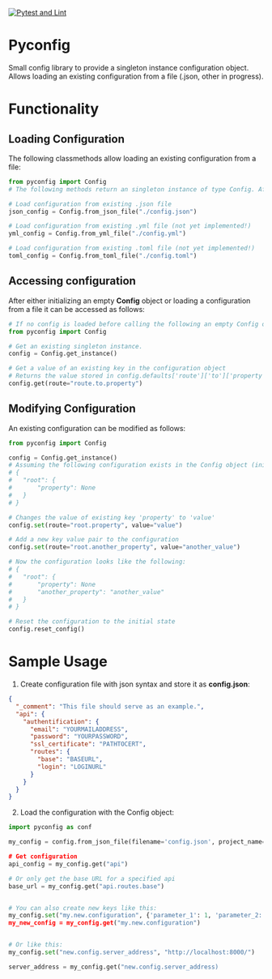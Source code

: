 [![Pytest and Lint](https://github.com/pgoelter/pyconfig/actions/workflows/main.yml/badge.svg?branch=main)](https://github.com/pgoelter/pyconfig/actions/workflows/main.yml)

# Pyconfig

Small config library to provide a singleton instance configuration object. Allows loading an existing configuration from a file (.json, other in progress).

# Functionality

## Loading Configuration

The following classmethods allow loading an existing configuration from a file:

```python
from pyconfig import Config
# The following methods return an singleton instance of type Config. After loading a config, it can be accessed by calling Config.get_instance()

# Load configuration from existing .json file
json_config = Config.from_json_file("./config.json")

# Load configuration from existing .yml file (not yet implemented!)
yml_config = Config.from_yml_file("./config.yml")

# Load configuration from existing .toml file (not yet implemented!)
toml_config = Config.from_toml_file("./config.toml")
```

## Accessing configuration

After either initializing an empty **Config** object or loading a configuration from a file it can be accessed as follows:

```python
# If no config is loaded before calling the following an empty Config object is initialized.
from pyconfig import Config

# Get an existing singleton instance.
config = Config.get_instance()

# Get a value of an existing key in the configuration object
# Returns the value stored in config.defaults['route']['to']['property']
config.get(route="route.to.property")
```

## Modifying Configuration

An existing configuration can be modified as follows:

```python
from pyconfig import Config

config = Config.get_instance()
# Assuming the following configuration exists in the Config object (initial state):
# {
#   "root": {
#       "property": None
#   }
# }

# Changes the value of existing key 'property' to 'value'
config.set(route="root.property", value="value")

# Add a new key value pair to the configuration
config.set(route="root.another_property", value="another_value")

# Now the configuration looks like the following:
# {
#   "root": {
#       "property": None
#       "another_property": "another_value"
#   }
# }

# Reset the configuration to the initial state
config.reset_config()

```

# Sample Usage

1. Create configuration file with json syntax and store it as **config.json**:

```json
{
  "_comment": "This file should serve as an example.",
  "api": {
    "authentification": {
      "email": "YOURMAILADDRESS",
      "password": "YOURPASSWORD",
      "ssl_certificate": "PATHTOCERT",
      "routes": {
        "base": "BASEURL",
        "login": "LOGINURL"
      }
    }
  }
}
```

2. Load the configuration with the Config object:

```python
import pyconfig as conf

my_config = config.from_json_file(filename='config.json', project_name='My Awesome Project)

# Get configuration
api_config = my_config.get("api")

# Or only get the base URL for a specified api
base_url = my_config.get("api.routes.base")


# You can also create new keys like this:
my_config.set("my.new.configuration", {'parameter_1': 1, 'parameter_2: 2})
my_new_config = my_config.get("my.new.configuration")


# Or like this:
my_config.set("new.config.server_address", "http://localhost:8000/")

server_address = my_config.get("new.config.server_address)


```
